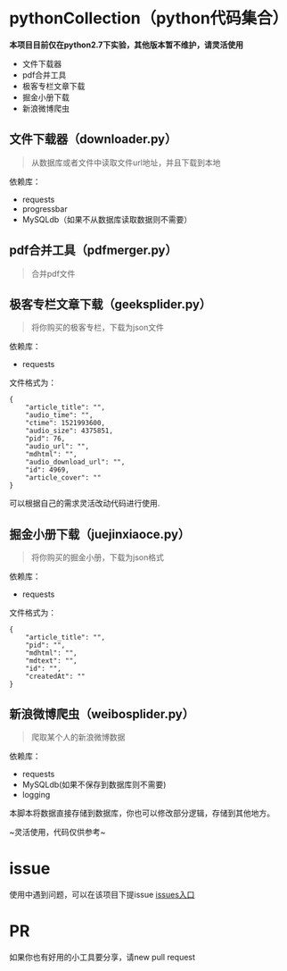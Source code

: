 # pythonCollection（python代码集合）

**本项目目前仅在python2.7下实验，其他版本暂不维护，请灵活使用**

- 文件下载器
- pdf合并工具
- 极客专栏文章下载
- 掘金小册下载
- 新浪微博爬虫

## 文件下载器（downloader.py）

>从数据库或者文件中读取文件url地址，并且下载到本地

依赖库：

- requests
- progressbar
- MySQLdb（如果不从数据库读取数据则不需要）


## pdf合并工具（pdfmerger.py）

>合并pdf文件

## 极客专栏文章下载（geeksplider.py）

>将你购买的极客专栏，下载为json文件

依赖库：

- requests

文件格式为：
```
{
    "article_title": "", 
    "audio_time": "", 
    "ctime": 1521993600, 
    "audio_size": 4375851, 
    "pid": 76, 
    "audio_url": "", 
    "mdhtml": "", 
    "audio_download_url": "", 
    "id": 4969, 
    "article_cover": ""
}
``` 

可以根据自己的需求灵活改动代码进行使用.

## 掘金小册下载（juejinxiaoce.py）

>将你购买的掘金小册，下载为json格式

依赖库：

- requests

文件格式为：

```
{
    "article_title": "", 
    "pid": "", 
    "mdhtml": "", 
    "mdtext": "", 
    "id": "", 
    "createdAt": ""
}
```

## 新浪微博爬虫（weibosplider.py）

>爬取某个人的新浪微博数据

依赖库：

- requests
- MySQLdb(如果不保存到数据库则不需要)
- logging

本脚本将数据直接存储到数据库，你也可以修改部分逻辑，存储到其他地方。

~灵活使用，代码仅供参考~

# issue

使用中遇到问题，可以在该项目下提issue [issues入口](https://github.com/maixiaojie/pythonCollection/issues)


# PR

如果你也有好用的小工具要分享，请new pull request

